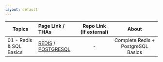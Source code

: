 ```yaml
---
layout: default
---
```


| Topics                  | Page Link / THAs                                              | Repo Link (If external) |               About                |
| ----------------------- | :------------------------------------------------------------ | :---------------------: | :--------------------------------: |
| 01 - Redis & SQL Basics | [REDIS](/thumbnail.png) / [POSTGRESQL](./links/POSTGRESQL.md) |            -            | Complete Redis + PostgreSQL Basics |
